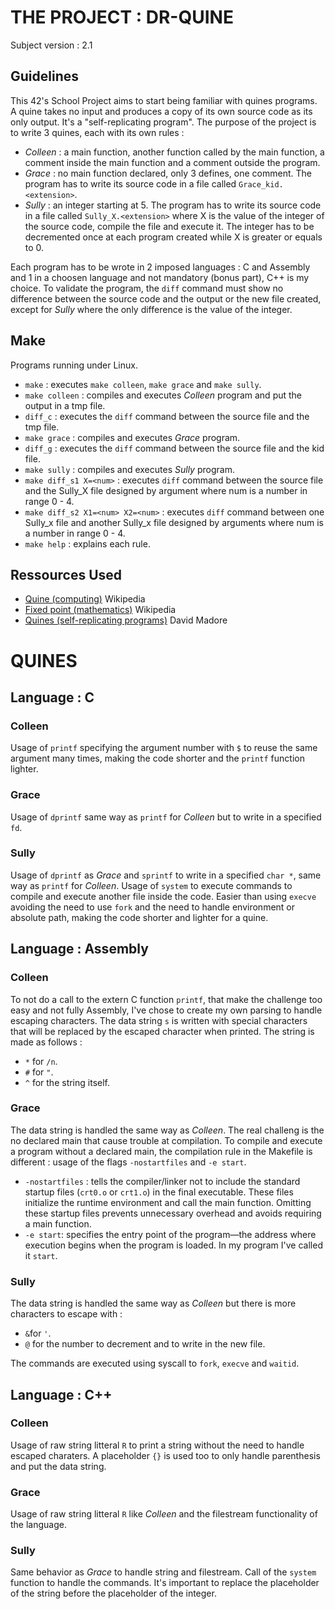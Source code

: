 # THE PROJECT : DR-QUINE
Subject version : 2.1
## Guidelines
This 42's School Project aims to start being familiar with quines programs. A quine takes no input and produces a copy of its own source code as its only output.
It's a "self-replicating program". The purpose of the project is to write 3 quines, each with its own rules :
- *Colleen* : a main function, another function called by the main function, a comment inside the main function and a comment outside the program.
- *Grace* : no main function declared, only 3 defines, one comment. The program has to write its source code in a file called `Grace_kid.<extension>`.
- *Sully* : an integer starting at 5. The program has to write its source code in a file called `Sully_X.<extension>` where X is the value of the integer of the source code, compile the file and execute it. The integer has to be decremented once at each program created while X is greater or equals to 0. 

Each program has to be wrote in 2 imposed languages : C and Assembly and 1 in a choosen language and not mandatory (bonus part), C++ is my choice. To validate the program, the `diff` command must show no difference between the source code and the output or the new file created, except for *Sully* where the only difference is the value of the integer.

## Make
Programs running under Linux.
- `make` : executes `make colleen`, `make grace` and `make sully`.
- `make colleen` : compiles and executes *Colleen* program and put the output in a tmp file.
- `diff_c` : executes the `diff` command between the source file and the tmp file.
- `make grace` : compiles and executes *Grace* program.
- `diff_g` : executes the `diff` command between the source file and the kid file.
- `make sully` : compiles and executes *Sully* program.
- `make diff_s1 X=<num>` : executes `diff` command between the source file and the Sully_X file designed by argument where num is a number in range 0 - 4.
- `make diff_s2 X1=<num> X2=<num>` : executes `diff` command between one Sully_x file and another Sully_x file designed by arguments where num is a number in range 0 - 4.
- `make help` : explains each rule.

## Ressources Used
- [Quine (computing)](https://en.wikipedia.org/wiki/Quine_(computing)) Wikipedia
- [Fixed point (mathematics)](https://en.wikipedia.org/wiki/Fixed_point_(mathematics)) Wikipedia
- [Quines (self-replicating programs)](http://www.madore.org/~david/computers/quine.html#sec_fp) David Madore

# QUINES
## Language : C
### Colleen
Usage of `printf` specifying the argument number with `$` to reuse the same argument many times, making the code shorter and the `printf` function lighter.
### Grace
Usage of `dprintf` same way as `printf` for *Colleen* but to write in a specified `fd`.
### Sully
Usage of `dprintf` as *Grace* and `sprintf` to write in a specified `char *`, same way as `printf` for *Colleen*. Usage of `system` to execute commands to compile and execute another file inside the code. Easier than using `execve` avoiding the need to use `fork` and the need to handle environment or absolute path, making the code shorter and lighter for a quine.
## Language : Assembly
### Colleen
To not do a call to the extern C function `printf`, that make the challenge too easy and not fully Assembly, I've chose to create my own parsing to handle escaping characters. The data string `s` is written with special characters that will be replaced by the escaped character when printed. The string is made as follows :
- `*` for `/n`.
- `#` for `"`.
- `^` for the string itself.
### Grace
The data string is handled the same way as *Colleen*. The real challeng is the no declared main that cause trouble at compilation. To compile and execute a program without a declared main, the compilation rule in the Makefile is different : usage of the flags `-nostartfiles` and `-e start`.
- `-nostartfiles` : tells the compiler/linker not to include the standard startup files (`crt0.o` or `crt1.o`) in the final executable. These files initialize the runtime environment and call the main function. Omitting these startup files prevents unnecessary overhead and avoids requiring a main function.
- `-e start`: specifies the entry point of the program—the address where execution begins when the program is loaded. In my program I've called it `start`.
### Sully
The data string is handled the same way as *Colleen* but there is more characters to escape with :
- `&`for `'`.
- `@` for the number to decrement and to write in the new file.

The commands are executed using syscall to `fork`, `execve` and `waitid`.
## Language : C++
### Colleen
Usage of raw string litteral `R` to print a string without the need to handle escaped charaters. A placeholder `{}` is used too to only handle parenthesis and put the data string.
### Grace
Usage of raw string litteral `R` like *Colleen* and the filestream functionality of the language.
### Sully
Same behavior as *Grace* to handle string and filestream. Call of the `system` function to handle the commands. It's important to replace the placeholder of the string before the placeholder of the integer.

